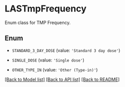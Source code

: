# LASTmpFrequency

Enum class for TMP Frequency.

## Enum

* `STANDARD_3_DAY_DOSE` (value: `'Standard 3 day dose'`)

* `SINGLE_DOSE` (value: `'Single dose'`)

* `OTHER_TYPE_IN` (value: `'Other (Type-in)'`)

[[Back to Model list]](../README.md#documentation-for-models) [[Back to API list]](../README.md#documentation-for-api-endpoints) [[Back to README]](../README.md)



